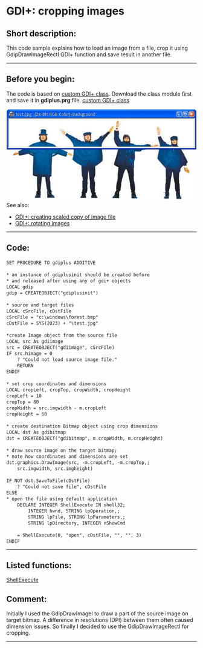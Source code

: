 <link rel="stylesheet" type="text/css" href="../css/win32api.css">  
<link rel="stylesheet" href="https://cdnjs.cloudflare.com/ajax/libs/font-awesome/4.7.0/css/font-awesome.min.css">

# GDI+: cropping images

## Short description:
This code sample explains how to load an image from a file, crop it using GdipDrawImageRectI GDI+ function and save result in another file.  
***  


## Before you begin:
The code is based on <a href="?example=450">custom GDI+ class</a>. Download the class module first and save it in **gdiplus.prg** file. [custom GDI+ class](sample_450.md)  

![](../images/cropimage.jpg)  
See also:

* [GDI+: creating scaled copy of image file](sample_460.md)  
* [GDI+: rotating images](sample_525.md)  

  
***  


## Code:
```foxpro  
SET PROCEDURE TO gdiplus ADDITIVE

* an instance of gdiplusinit should be created before
* and released after using any of gdi+ objects
LOCAL gdip
gdip = CREATEOBJECT("gdiplusinit")

* source and target files
LOCAL cSrcFile, cDstFile
cSrcFile = "c:\windows\forest.bmp"
cDstFile = SYS(2023) + "\test.jpg"

*create Image object from the source file
LOCAL src As gdiimage
src = CREATEOBJECT("gdiimage", cSrcFile)
IF src.himage = 0
	? "Could not load source image file."
	RETURN
ENDIF

* set crop coordinates and dimensions
LOCAL cropLeft, cropTop, cropWidth, cropHeight
cropLeft = 10
cropTop = 80
cropWidth = src.imgwidth - m.cropLeft
cropHeight = 60

* create destination Bitmap object using crop dimensions
LOCAL dst As gdibitmap
dst = CREATEOBJECT("gdibitmap", m.cropWidth, m.cropHeight)

* draw source image on the target bitmap;
* note how coordinates and dimensions are set
dst.graphics.DrawImage(src, -m.cropLeft, -m.cropTop,;
	src.imgwidth, src.imgheight)

IF NOT dst.SaveToFile(cDstFile)
	? "Could not save file", cDstFile
ELSE
* open the file using default application
    DECLARE INTEGER ShellExecute IN shell32;
    	INTEGER hwnd, STRING lpOperation,;
    	STRING lpFile, STRING lpParameters,;
    	STRING lpDirectory, INTEGER nShowCmd

	= ShellExecute(0, "open", cDstFile, "", "", 3)
ENDIF  
```  
***  


## Listed functions:
[ShellExecute](../libraries/shell32/ShellExecute.md)  

## Comment:
Initially I used the GdipDrawImageI to draw a part of the source image on target bitmap. A difference in resolutions (DPI) between them often caused dimension issues. So finally I decided to use the GdipDrawImageRectI for cropping.  
  
***  

